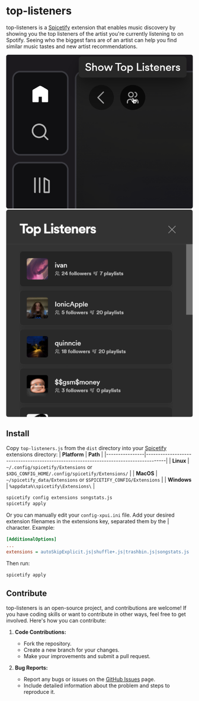 # top-listeners

top-listeners is a [Spicetify](https://github.com/khanhas/spicetify-cli) extension that enables music discovery by showing you the top listeners of the artist you're currently listening to on Spotify. Seeing who the biggest fans are of an artist can help you find similar music tastes and new artist recommendations.

<p align="center">
    <img src="./examples//icon.png" width=1000 />
    <img src="./examples/top.png" width=1000 />
</p>

## Install

Copy `top-listeners.js` from the `dist` directory into your [Spicetify](https://github.com/khanhas/spicetify-cli) extensions directory:
| **Platform** | **Path** |
|----------------|--------------------------------------------------------------------------------------|
| **Linux** | `~/.config/spicetify/Extensions` or `$XDG_CONFIG_HOME/.config/spicetify/Extensions/` |
| **MacOS** | `~/spicetify_data/Extensions` or `$SPICETIFY_CONFIG/Extensions` |
| **Windows** | `%appdata%\spicetify\Extensions\` |

```sh
spicetify config extensions songstats.js
spicetify apply
```

Or you can manually edit your `config-xpui.ini` file. Add your desired extension filenames in the extensions key, separated them by the | character.
Example:

```ini
[AdditionalOptions]
...
extensions = autoSkipExplicit.js|shuffle+.js|trashbin.js|songstats.js
```

Then run:

```sh
spicetify apply
```

## Contribute

top-listeners is an open-source project, and contributions are welcome! If you have coding skills or want to contribute in other ways, feel free to get involved. Here's how you can contribute:

1. **Code Contributions:**

   - Fork the repository.
   - Create a new branch for your changes.
   - Make your improvements and submit a pull request.

2. **Bug Reports:**
   - Report any bugs or issues on the [GitHub Issues](https://github.com/notjawad/uni/issues) page.
   - Include detailed information about the problem and steps to reproduce it.
